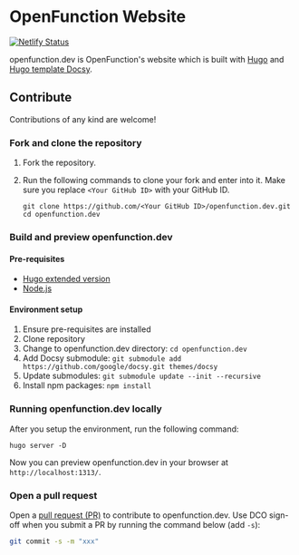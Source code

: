 # OpenFunction Website
 
[![Netlify Status](https://api.netlify.com/api/v1/badges/ecf7df22-21fe-4e32-8cae-fc62fb20dff5/deploy-status)](https://app.netlify.com/sites/openfunction-dev/deploys)

openfunction.dev is OpenFunction's website which is built with [Hugo](https://gohugo.io/) and [Hugo template Docsy](https://github.com/google/docsy). 

## Contribute

Contributions of any kind are welcome!

### Fork and clone the repository

1. Fork the repository.

2. Run the following commands to clone your fork and enter into it. Make sure you replace `<Your GitHub ID>` with your GitHub ID.

   ```
   git clone https://github.com/<Your GitHub ID>/openfunction.dev.git
   cd openfunction.dev
   ```
### Build and preview openfunction.dev

#### Pre-requisites

- [Hugo extended version](https://gohugo.io/getting-started/installing)
- [Node.js](https://nodejs.org/en/)

#### Environment setup

1. Ensure pre-requisites are installed
1. Clone repository
1. Change to openfunction.dev directory: `cd openfunction.dev`
1. Add Docsy submodule: `git submodule add https://github.com/google/docsy.git themes/docsy`
1. Update submodules: `git submodule update --init --recursive`
1. Install npm packages: `npm install`

### Running openfunction.dev locally

After you setup the environment, run the following command:

```
hugo server -D
```

Now you can preview openfunction.dev in your browser at `http://localhost:1313/`.

### Open a pull request

Open a [pull request (PR)](https://help.github.com/en/desktop/contributing-to-projects/creating-an-issue-or-pull-request#creating-a-new-pull-request) to contribute to openfunction.dev. Use DCO sign-off when you submit a PR by running the command below (add `-s`):

```bash
git commit -s -m "xxx"
```
